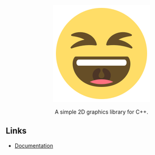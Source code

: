 <p align="center">
  <a href="https://github.io/bernhardfritz/libxd">
    <img alt="libxd" src="./docs/_media/logo.svg">
  </a>
</p>

<p align="center">
  A simple 2D graphics library for C++.
</p>

## Links

* [Documentation](https://github.io/bernhardfritz/libxd)

